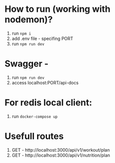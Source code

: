 # How to run (working with nodemon)?
1. run `npm i`
2. add .env file - specifing PORT
3. run `npm run dev`


# Swagger -
1. run `npm run dev`
2. access localhost:PORT/api-docs

# For redis local client:
1. run `docker-compose up`

# Usefull routes
1. GET - http://localhost:3000/api/v1/workout/plan
2. GET - http://localhost:3000/api/v1/nutrition/plan